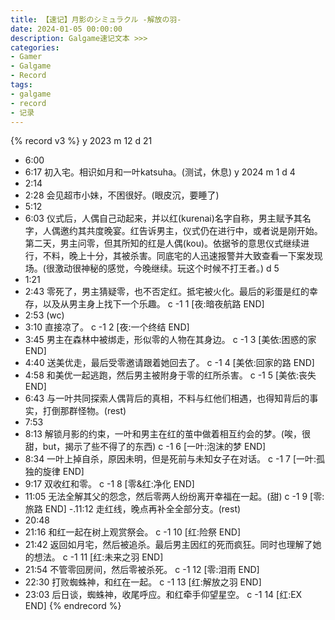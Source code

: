 ```yaml
---
title: 【速记】月影のシミュラクル -解放の羽-
date: 2024-01-05 00:00:00
description: Galgame速记文本 >>> 
categories:
- Gamer
- Galgame
- Record
tags:
- galgame
- record
- 记录
---
```


{% record v3 %}
y 2023
m 12
d 21
- 6:00
- 6:17
初入宅。相识如月和一叶katsuha。(测试，休息)
y 2024
m 1
d 4
- 2:14
- 2:28
会见超市小妹，不困很好。(眼皮沉，要睡了)
- 5:12
- 6:03
仪式后，人偶自己动起来，并以红(kurenai)名字自称，男主赋予其名字，人偶邀约其共度晚宴。红告诉男主，仪式仍在进行中，或者说是刚开始。第二天，男主问零，但其所知的红是人偶(kou)。依据爷的意思仪式继续进行，不料，晚上十分，其被杀害。同底宅的人迅速报警并大致查看一下案发现场。(很激动很神秘的感觉，今晚继续。玩这个时候不打王者。)
d 5
- 1:21
- 2:43
零死了，男主猜疑零，也不否定红。抵宅被火化。最后的彩蛋是红的幸存，以及从男主身上找下一个乐趣。
c -1 1 [夜:暗夜航路 END]
- 2:53
(wc)
- 3:10
直接凉了。
c -1 2 [夜:一个终结 END]
- 3:45
男主在森林中被绑走，形似零的人物在其身边。
c -1 3 [美依:困惑的家 END]
- 4:40
送美优走，最后受零邀请跟着她回去了。
c -1 4 [美依:回家的路 END]
- 4:58
和美优一起逃跑，然后男主被附身于零的红所杀害。
c -1 5 [美依:丧失 END]
- 6:43
与一叶共同探索人偶背后的真相，不料与红他们相遇，也得知背后的事实，打倒那群怪物。(rest)
- 7:53
- 8:13
解锁月影的约束，一叶和男主在红的茧中做着相互约会的梦。(唉，很甜，but，揭示了些不得了的东西)
c -1 6 [一叶:泡沫的梦 END]
- 8:34
一叶上掉自杀，原因未明，但是死前与未知女子在对话。
c -1 7 [一叶:孤独的旋律 END]
- 9:17
双收红和零。
c -1 8 [零&红:净化 END]
- 11:05
无法全解其父的怨念，然后零两人纷纷离开幸福在一起。(甜)
c -1 9 [零:旅路 END]
-.11:12
走红线，晚点再补全全部分支。(rest)
- 20:48
- 21:16
和红一起在树上观赏祭会。
c -1 10 [红:险祭 END]
- 21:42
返回如月宅，然后被追杀。最后男主因红的死而疯狂。同时也理解了她的想法。
c -1 11 [红:未来之羽 END]
- 21:54
不管零回房间，然后零被杀死。
c -1 12 [零:泪雨 END]
- 22:30
打败蜘蛛神，和红在一起。
c -1 13 [红:解放之羽 END]
- 23:03
后日谈，蜘蛛神，收尾呼应。和红牵手仰望星空。
c -1 14 [红:EX END]
{% endrecord %}